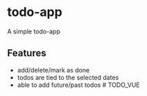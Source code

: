 # todo-app
A simple todo-app

## Features
- add/delete/mark as done
- todos are tied to the selected dates
- able to add future/past todos
#   T O D O _ V U E  
 